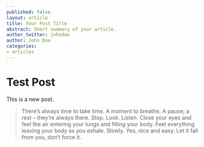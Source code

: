 ```yaml
---
published: false
layout: article
title: Your Post Title
abstract: Short summary of your article.
author_twitter: johndoe
author: John Doe
categories:
- articles
---
```


# Test Post

This is a new post.

>There’s always time to take time. A moment to breathe. A pause; a rest – they’re always there. Stop. Look. Listen. Close your eyes and feel the air entering your lungs and filling your body. Feel everything leaving your body as you exhale. Slowly. Yes, nice and easy. Let it fall from you, don’t force it.